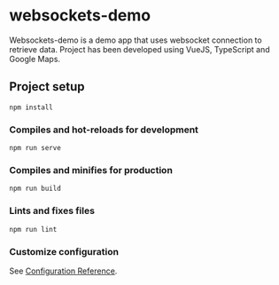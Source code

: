 # websockets-demo

Websockets-demo is a demo app that uses websocket connection to retrieve data.
Project has been developed using VueJS, TypeScript and Google Maps.

## Project setup
```
npm install
```

### Compiles and hot-reloads for development
```
npm run serve
```

### Compiles and minifies for production
```
npm run build
```

### Lints and fixes files
```
npm run lint
```

### Customize configuration
See [Configuration Reference](https://cli.vuejs.org/config/).

